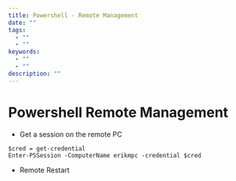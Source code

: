 ```yaml
---
title: Powershell - Remote Management
date: ""
tags:
  - ""
  - ""
keywords:
  - ""
  - ""
description: ""
---
```


# Powershell Remote Management

* Get a session on the remote PC

````
$cred = get-credential
Enter-PSSession -ComputerName erikmpc -credential $cred
````

* Remote Restart 

````Restart-Computer -ComputerName "WWS-00011" -Force -Credential "WUSHU\shermanr"
````
